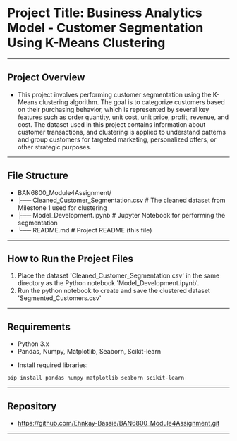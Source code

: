 # Project Title: Business Analytics Model - Customer Segmentation Using K-Means Clustering
------------------------------------------

## Project Overview

- This project involves performing customer segmentation using the K-Means clustering algorithm. The goal is to categorize customers based on their purchasing behavior, which is represented by several key features such as order quantity, unit cost, unit price, profit, revenue, and cost. The dataset used in this project contains information about customer transactions, and clustering is applied to understand patterns and group customers for targeted marketing, personalized offers, or other strategic purposes.
---------------------------------------------------

## File Structure

- BAN6800_Module4Assignment/
- ├── Cleaned_Customer_Segmentation.csv      # The cleaned dataset from Milestone 1 used for clustering
- ├── Model_Development.ipynb                # Jupyter Notebook for performing the segmentation
- └── README.md                              # Project README (this file)
-------------------------------------

## How to Run the Project Files 

1. Place the dataset 'Cleaned_Customer_Segmentation.csv' in the same directory as the Python notebook 'Model_Development.ipynb'.
2. Run the python notebook to create and save the clustered dataset 'Segmented_Customers.csv'
------------------------------  

## Requirements
- Python 3.x
- Pandas, Numpy, Matplotlib, Seaborn, Scikit-learn

* Install required libraries:

```pip install pandas numpy matplotlib seaborn scikit-learn```

-------------------------------------------------

## Repository
* https://github.com/Ehnkay-Bassie/BAN6800_Module4Assignment.git 
-----------------------------------------------------------------
